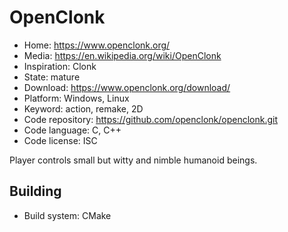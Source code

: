# OpenClonk

- Home: https://www.openclonk.org/
- Media: https://en.wikipedia.org/wiki/OpenClonk
- Inspiration: Clonk
- State: mature
- Download: https://www.openclonk.org/download/
- Platform: Windows, Linux
- Keyword: action, remake, 2D
- Code repository: https://github.com/openclonk/openclonk.git
- Code language: C, C++
- Code license: ISC

Player controls small but witty and nimble humanoid beings.

## Building

- Build system: CMake
